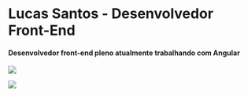 <h1>Lucas Santos - Desenvolvedor Front-End</h1>
<h4>Desenvolvedor front-end pleno atualmente trabalhando com Angular</h4>
<p>
  <a href="https://www.linkedin.com/in/lucasfavareto/" alt="LinkedIn Lucas Favareto Santos" target="_blank">
    <img src="https://img.shields.io/badge/LinkedIn-0077B5?style=for-the-badge&logo=linkedin&logoColor=white" />
  </a>
</p>
<p>
  <a href="https://skillicons.dev">
    <img src="https://skillicons.dev/icons?i=angular,ts,js,git" />
  </a>
</p>
